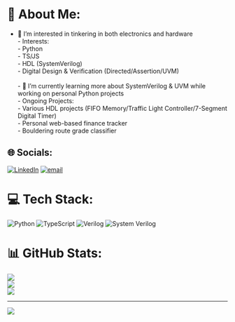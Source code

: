 # 💫 About Me:
- 👀 I’m interested in tinkering in both electronics and hardware<br>- Interests:<br>    - Python<br>    - TS/JS<br>    - HDL (SystemVerilog)<br>    - Digital Design & Verification (Directed/Assertion/UVM)<br>    <br>- 🌱 I’m currently learning more about SystemVerilog & UVM while working on personal Python projects<br>- Ongoing Projects:<br>    - Various HDL projects (FIFO Memory/Traffic Light Controller/7-Segment Digital Timer)<br>    - Personal web-based finance tracker<br>    - Bouldering route grade classifier


## 🌐 Socials:
[![LinkedIn](https://img.shields.io/badge/LinkedIn-%230077B5.svg?logo=linkedin&logoColor=white)](https://linkedin.com/in/csng95) [![email](https://img.shields.io/badge/Email-D14836?logo=gmail&logoColor=white)](mailto:cng043@e.ntu.edu.sg) 

# 💻 Tech Stack:
![Python](https://img.shields.io/badge/python-3670A0?style=for-the-badge&logo=python&logoColor=ffdd54) ![TypeScript](https://img.shields.io/badge/typescript-%23007ACC.svg?style=for-the-badge&logo=typescript&logoColor=white) ![Verilog](https://img.shields.io/badge/Verilog-blue?logo=verilog) ![System Verilog](https://img.shields.io/badge/System_Verilog-blue?logo=systemverilog)
# 📊 GitHub Stats:
![](https://github-readme-stats.vercel.app/api?username=chuanseng-ng&theme=dark&hide_border=false&include_all_commits=true&count_private=false)<br/>
![](https://nirzak-streak-stats.vercel.app/?user=chuanseng-ng&theme=dark&hide_border=false)<br/>
![](https://github-readme-stats.vercel.app/api/top-langs/?username=chuanseng-ng&theme=dark&hide_border=false&include_all_commits=true&count_private=false&layout=compact)

---
[![](https://visitcount.itsvg.in/api?id=chuanseng-ng&icon=0&color=0)](https://visitcount.itsvg.in)

<!-- Proudly created with GPRM ( https://gprm.itsvg.in ) -->
